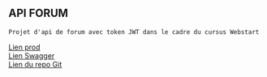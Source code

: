 ## API FORUM
````
Projet d'api de forum avec token JWT dans le cadre du cursus Webstart
````

[Lien prod](https://forum-api-webstart.herokuapp.com/ "link to heroku") <br/>
[Lien Swagger](https://app.swaggerhub.com/apis/cba85/Forum/1.0.0 "link to swagger") <br/>
[Lien du repo Git](https://github.com/AntoineCarbonnel/forum-api "link to repo Git")
